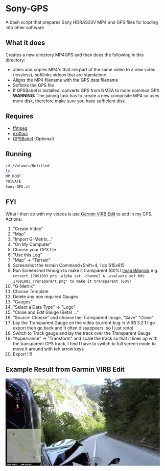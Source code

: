 # Sony-GPS
A bash script that prepares Sony HDRAS30V MP4 and GPS files for loading into other software

## What it does
Creates a new directory MP4GPS and then does the following in this directory:
* Joins and copies MP4's that are part of the same video to a new video (lossless), softlinks videos that are standalone
* Aligns the MP4 filename with the GPS data filename
* Soflinks the GPS file
* If GPSBabel is installed, converts GPS from NMEA to more common GPX
__WARNING:__ The joining task has to create a new composite MP4 so uses more disk, therefore make sure you have sufficient disk

## Requires
* [ffmpeg](https://ffmpeg.org)
* [exiftool](https://www.sno.phy.queensu.ca/~phil/exiftool/)
* [GPSBabel](https://www.gpsbabel.org) (Optional)

## Running
```bash
cd /Volumes/Untitled
ls
MP_ROOT
PRIVATE
Sony-GPS.sh
```

## FYI
What I then do with my videos is use [Garmin VIRB Edit](https://itunes.apple.com/au/app/garmin-virb-edit/id703910885?mt=12) to add in my GPS. Actions:
1. "Create Video"
2. "Map"
3. "Import G-Metrix..."
4. "On My Computer"
5. Choose your GPX file
6. "Use this Log"
7. "Map" -> "Terrain"
8. Screenshot the terrain Command+Shift+4, I do 615x615
9. Run Screenshot through to make it transparent (60%) [ImageMagick](https://www.imagemagick.org/script/index.php) e.g. ```convert 17091803.png -alpha set -channel A -evaluate set 60% 17091803_Transparent.png" to make it transparent (60%)```
10. "G-Metrix"
11. Choose Template
12. Delete any non required Gauges
13. "Gauges"
14. "Select a Data Type" -> "Logo"
15. "Clone and Edit Gauge (Beta) ..."
16. "Source: Choose" and choose the Transparent image, "Save" "Close"
17. Lay the Transparent Gauge on the video (current bug in VIRB 5.2.1 I go export then go back and it often dissappears, so I just redo)
18. Switch to Track gauge and lay the track over the Transparent Gauge
19. "Appearance" -> "Transform" and scale the track so that it lines up with the transparent GPS track, I find I have to switch to full screen mode to move it around with teh arrow keys
20. Export !!!!

## Example Result from Garmin VIRB Edit
![VIRB Edit Rocks](VIRB%20Edit.png)
